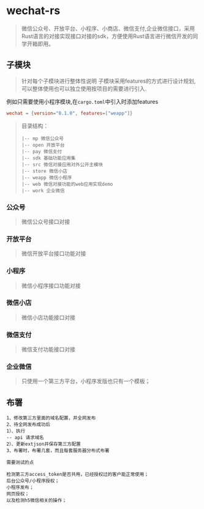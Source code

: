 # wechat-rs

> 微信公众号、开放平台、小程序、小商店、微信支付,企业微信接口，采用Rust语言的对接实现接口对接的sdk，方便使用Rust语言进行微信开发的同学开箱即用。

## 子模块

> 针对每个子模块进行整体性说明
> 子模块采用features的方式进行设计规划,可以整体使用也可以独立使用按项目的需要进行引入.

例如只需要使用小程序模块,在``cargo.toml``中引入时添加features

```toml
wechat = {version="0.1.0", features=["weapp"]}
```

> 目录结构：
> ```
> |-- mp 微信公众号
> |-- open 开放平台
> |-- pay 微信支付
> |-- sdk 基础功能应用集
> |-- src 微信对接应用对外公开主模块
> |-- store 微信小店
> |-- weapp 微信小程序
> |-- web 微信对接功能的web应用实现demo
> |-- work 企业微信
> ```

### 公众号

> 微信公众号接口对接

### 开放平台

> 微信开放平台接口功能对接

### 小程序

> 微信小程序接口功能对接

### 微信小店

> 微信小店功能接口对接

### 微信支付

> 微信支付功能接口对接

### 企业微信

> 只使用一个第三方平台，小程序发版也只有一个模板；


## 布署
```
1、修改第三方里面的域名配置，并全网发布
2、待全网发布成功后
1）、执行 
-- api 请求域名
2）、更新extjson并保存第三方配置
3、布署时，布署几套，而且每套服务器分布式布署

需要测试的点

检测第三方access_token是否共用，已经授权过的客户能正常使用；
后台公众号/小程序授权；
小程序发布；
网页授权；
以及检测h5微信相关的操作；

```